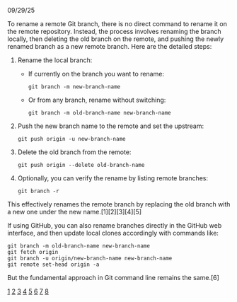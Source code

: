 09/29/25


To rename a remote Git branch, there is no direct command to rename it on the remote repository. Instead, the process involves renaming the branch locally, then deleting the old branch on the remote, and pushing the newly renamed branch as a new remote branch. Here are the detailed steps:

1. Rename the local branch:
   - If currently on the branch you want to rename:
     ```
     git branch -m new-branch-name
     ```
   - Or from any branch, rename without switching:
     ```
     git branch -m old-branch-name new-branch-name
     ```

2. Push the new branch name to the remote and set the upstream:
   ```
   git push origin -u new-branch-name
   ```

3. Delete the old branch from the remote:
   ```
   git push origin --delete old-branch-name
   ```

4. Optionally, you can verify the rename by listing remote branches:
   ```
   git branch -r
   ```

This effectively renames the remote branch by replacing the old branch with a new one under the new name.[1][2][3][4][5]

If using GitHub, you can also rename branches directly in the GitHub web interface, and then update local clones accordingly with commands like:
```
git branch -m old-branch-name new-branch-name
git fetch origin
git branch -u origin/new-branch-name new-branch-name
git remote set-head origin -a
```
But the fundamental approach in Git command line remains the same.[6]

[1](https://phoenixnap.com/kb/how-to-rename-git-branch-local-remote)
[2](https://www.hostinger.com/tutorials/how-to-rename-a-git-branch)
[3](https://www.freecodecamp.org/news/how-to-rename-a-local-or-remote-branch-in-git/)
[4](https://stackoverflow.com/questions/30590083/git-how-to-rename-a-branch-both-local-and-remote)
[5](https://www.theserverside.com/blog/Coffee-Talk-Java-News-Stories-and-Opinions/rename-Git-branch-local-remote-GitHub-GitLab-BitBucket)
[6](https://docs.github.com/en/repositories/configuring-branches-and-merges-in-your-repository/managing-branches-in-your-repository/renaming-a-branch)
[7](https://www.reddit.com/r/git/comments/14ycnbx/is_it_acceptable_to_rename_a_git_branch_i_created/)
[8](https://stackoverflow.com/questions/62084684/rename-remote-branch-without-deleting-it)